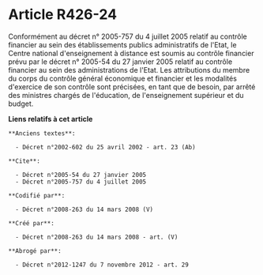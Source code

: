 # Article R426-24

Conformément au décret n° 2005-757 du 4 juillet 2005 relatif au contrôle financier au sein des établissements publics
administratifs de l'Etat, le Centre national d'enseignement à distance est soumis au contrôle financier prévu par le décret
n° 2005-54 du 27 janvier 2005 relatif au contrôle financier au sein des administrations de l'Etat. Les attributions du membre
du corps du contrôle général économique et financier et les modalités d'exercice de son contrôle sont précisées, en tant que
de besoin, par arrêté des ministres chargés de l'éducation, de l'enseignement supérieur et du budget.

**Liens relatifs à cet article**

	**Anciens textes**:

	  - Décret n°2002-602 du 25 avril 2002 - art. 23 (Ab)

	**Cite**:

	  - Décret n°2005-54 du 27 janvier 2005
	  - Décret n°2005-757 du 4 juillet 2005

	**Codifié par**:

	  - Décret n°2008-263 du 14 mars 2008 (V)

	**Créé par**:

	  - Décret n°2008-263 du 14 mars 2008 - art. (V)

	**Abrogé par**:

	  - Décret n°2012-1247 du 7 novembre 2012 - art. 29
